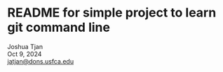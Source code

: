 # README for simple project to learn git command line

Joshua Tjan  
Oct 9, 2024  
jatjan@dons.usfca.edu  
